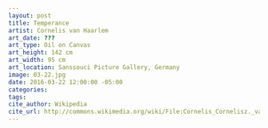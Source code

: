 ```yaml
---
layout: post
title: Temperance
artist: Cornelis van Haarlem
art_date: ???
art_type: Oil on Canvas
art_height: 142 cm
art_width: 95 cm
art_location: Sanssouci Picture Gallery, Germany
image: 03-22.jpg
date: 2016-03-22 12:00:00 -05:00
categories:
tags:
cite_author: Wikipedia
cite_url: http://commons.wikimedia.org/wiki/File:Cornelis_Cornelisz._van_Haarlem_-_Temperance_-_WGA05259.jpg
---
```

